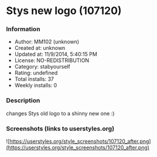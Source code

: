 # Stys new logo (107120)

### Information
- Author: MM102 (unknown)
- Created at: unknown
- Updated at: 11/9/2014, 5:40:15 PM
- License: NO-REDISTRIBUTION
- Category: stabyourself
- Rating: undefined
- Total installs: 37
- Weekly installs: 0


### Description
changes Stys old logo to a shinny new one :)


### Screenshots (links to userstyles.org)
![https://userstyles.org/style_screenshots/107120_after.png](https://userstyles.org/style_screenshots/107120_after.png)


